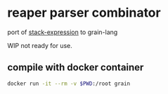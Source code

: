 # reaper parser combinator

port of [stack-expression](https://github.com/dominictarr/stack-expression) to grain-lang

WIP not ready for use.

## compile with docker container

```bash
docker run -it --rm -v $PWD:/root grain
```

